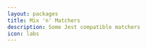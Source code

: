 ```yaml
---
layout: packages
title: Mix 'n' Matchers
description: Some Jest compatible matchers
icon: labs
---
```


